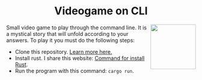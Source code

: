 <h1 align="center">Videogame on CLI</h1>
<img src="https://media1.giphy.com/media/l0HlQXlQ3nHyLMvte/200w.webp?cid=ecf05e47nia47d5n90ql755b0acer7obz0yotdace6xce5iq&rid=200w.webp&ct=g" align="right" width="120">
<p>
  Small video game to play through the command line. It is a mystical story that will unfold according to your answers. To play it you must do the following steps:
  <ul>
    <li>
      Clone this repository. <a href="https://docs.github.com/es/repositories/creating-and-managing-repositories/cloning-a-repository">Learn more here.</a>
    </li>
    <li>
      Install rust. I share this website: <a href="https://rustup.rs/">Command for install Rust</a>.
    </li>
    <li>
      Run the program with this command: <code>cargo run</code>.
    </li>
  </ul>
</p>
